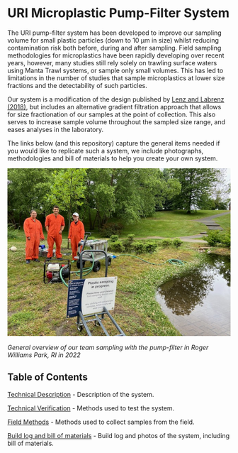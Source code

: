 # URI Microplastic Pump-Filter System

The URI pump-filter system has been developed to improve our sampling volume for small plastic particles (down to 10 μm in size) whilst reducing contamination risk both before, during and after sampling. Field sampling methodologies for microplastics have been rapidly developing over recent years, however, many studies still rely solely on trawling surface waters using Manta Trawl systems, or sample only small volumes. This has led to limitations in the number of studies that sample microplastics at lower size fractions and the detectability of such particles.

Our system is a modification of the design published by [Lenz and Labrenz (2018)](https://www.mdpi.com/2073-4441/10/8/1055), but includes an alternative gradient filtration approach that allows for size fractionation of our samples at the point of collection. This also serves to increase sample volume throughout the sampled size range, and eases analyses in the laboratory.

The links below (and this repository) capture the general items needed if you would like to replicate such a system, we include photographs, methodologies and bill of materials to help you create your own system.

![General overview of our team sampling in Roger Williams Park, RI](Images/General_Overview_Image.jpeg)

*General overview of our team sampling with the pump-filter in Roger Williams Park, RI in 2022*

## Table of Contents
[Technical Description](TECHNICALDESCRIPTION.md) - Description of the system.

[Technical Verification](TECHNICALVERIFICATION.md) - Methods used to test the system.

[Field Methods](FIELDMETHODS.md) - Methods used to collect samples from the field.

[Build log and bill of materials](BUILDLOG.md) - Build log and photos of the system, including bill of materials.
